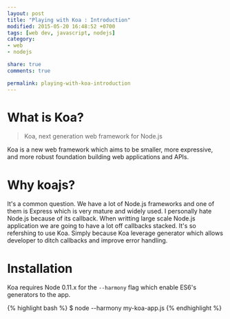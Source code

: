 ```yaml
---
layout: post
title: "Playing with Koa : Introduction"
modified: 2015-05-20 16:48:52 +0700
tags: [web dev, javascript, nodejs]
category:
- web
- nodejs

share: true
comments: true

permalink: playing-with-koa-introduction
---
```


# What is Koa?
> Koa, next generation web framework for Node.js

Koa is a new web framework which aims to be smaller, more expressive, and more robust foundation building web applications and APIs.

# Why koajs?

It's a common question. We have a lot of Node.js frameworks and one of them is Express which is very mature and widely used. I personally hate Node.js because of its callback. When writting large scale Node.js application we are going to have a lot off callbacks stacked. It's so refershing to use Koa. Simply because Koa leverage generator which allows developer to ditch callbacks and improve error handling.

# Installation

Koa requires Node 0.11.x for the ```--harmony``` flag which enable ES6's generators to the app.

{% highlight bash %}
$ node --harmony my-koa-app.js
{% endhighlight %}


